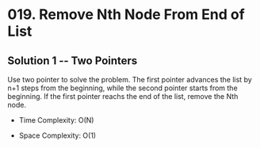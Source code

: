 # 019. Remove Nth Node From End of List

## Solution 1 -- Two Pointers

Use two pointer to solve the problem. The first pointer advances the list by n+1 steps from the beginning, while the second pointer starts from the beginning. If the first pointer reachs the end of the list, remove the Nth node.

* Time Complexity: O(N)

* Space Complexity: O(1)

